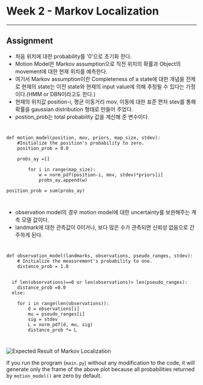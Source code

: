# Week 2 - Markov Localization

---

[//]: # (Image References)
[plot]: ./markov.gif

## Assignment

- 처음 위치에 대한 probability를 '0'으로 초기화 한다.
- Motion Model은 Markov assumption으로 직전 위치의 확률과 Object의 movement에 대한 현재 위치를 예측한다.
- 여기서  Markov assumption이란  Completeness of a state에 대한 개념을 전제로 현재의 state는 이전 state와 현재의 input value에 의해 추정될 수 있다는 가정이다.(HMM or DBN이라고도 한다.)
- 현재의 위치값 position-i, 평균 이동거리 mov, 이동에 대한 표준 편차 stev를 통해 확률을 gaussian distribution 형태로 만들어 주었다.
- postion_prob는 total probability 값을 계산해 준 변수이다. 

#
    def motion_model(position, mov, priors, map_size, stdev):
        #Initialize the position's probability to zero.
        position_prob = 0.0

        probs_ay =[]
            
            for i in range(map_size):
                w = norm_pdf(position-i, mov, stdev)*priors[i]
                probs_ay.append(w) 
    
    position_prob = sum(probs_ay)
#


- observation model의 경우 motion model에 대한 uncertainty를 보완해주는 계측 모델 값이다.
- landmark에 대한 관측값이 0이거나, 보다 많은 수가 관측되면 신뢰성 없음으로 간주하게 된다. 

#
    def observation_model(landmarks, observations, pseudo_ranges, stdev):
        # Initialize the measurement's probability to one.
        distance_prob = 1.0
    

      if len(observations)==0 or len(observations)> len(pseudo_ranges): 
        distance_prob =0.0
      else:

        for i in range(len(observations)):
            d = observations[i]
            mu = pseudo_ranges[i]
            sig = stdev
            L = norm_pdf(d, mu, sig)
            distance_prob *= L

#

![Expected Result of Markov Localization][plot]

If you run the program (`main.py`) without any modification to the code, it will generate only the frame of the above plot because all probabilities returned by `motion_model()` are zero by default.
